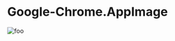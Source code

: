 # Google-Chrome.AppImage

![foo](https://github.com/nx-appbuild-hub/Google-Chrome.AppImage//actions/workflows/makefile.yml/badge.svg)
